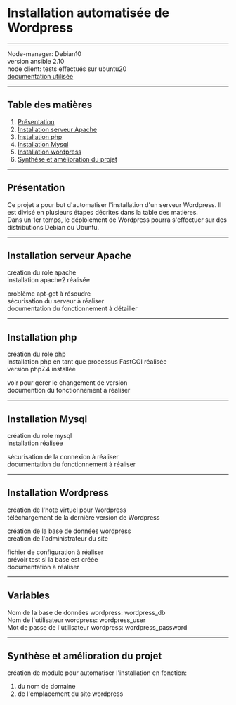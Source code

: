 # Installation automatisée de Wordpress
***
Node-manager: Debian10  
version ansible 2.10  
node client: tests effectués sur ubuntu20  
[documentation utilisée](https://doc.ubuntu-fr.org/wordpress)  
***
## Table des matières
1. [Présentation](#Présentation)
2. [Installation serveur Apache](#Installation-serveur-Apache)
3. [Installation php](#Installation-php)
4. [Installation Mysql](#Installation-Mysql)
5. [Installation wordpress](#Installation-Wordpress)
6. [Synthèse et amélioration du projet](#Synthèse-et-amélioration-du-projet)
***
## Présentation
Ce projet a pour but d'automatiser l'installation d'un serveur Wordpress. Il est divisé en plusieurs étapes décrites dans la table des matières.  
Dans un 1er temps, le déploiement de Wordpress pourra s'effectuer sur des distributions Debian ou Ubuntu. 
***
## Installation serveur Apache
création du role apache  
installation apache2 réalisée  


problème apt-get à résoudre  
sécurisation du serveur à réaliser  
documentation du fonctionnement à détailler  
***
## Installation php
création du role php  
installation php en tant que processus FastCGI réalisée  
version php7.4 installée  

voir pour gérer le changement de version  
documention du fonctionnement à réaliser  
***
## Installation Mysql
création du role mysql  
installation réalisée  

sécurisation de la connexion à réaliser  
documentation du fonctionnement à réaliser  
***
## Installation Wordpress
création de l'hote virtuel pour Wordpress  
téléchargement de la dernière version de Wordpress  

création de la base de données wordpress  
création de l'administrateur du site  


fichier de configuration à réaliser  
prévoir test si la base est créée  
documentation à réaliser   
***

## Variables
Nom de la base de données wordpress: wordpress_db  
Nom de l'utilisateur wordpress: wordpress_user  
Mot de passe de l'utilisateur wordpress: wordpress_password

***
## Synthèse et amélioration du projet
création de module pour automatiser l'installation en fonction:  
1. du nom de domaine 
2. de l'emplacement du site wordpress  
